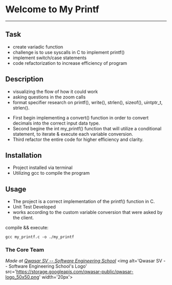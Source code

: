# Welcome to My Printf
***

## Task

+ create variadic function
+ challenge is to use syscalls in C to implement printf()
+ implement switch/case statements 
+ code refactorization to increase efficiency of program

## Description

+ visualizing the flow of how it could work 
+ asking questions in the zoom calls
+ format specifier research on printf(), write(), strlen(), sizeof(), uintptr_t, strlen().
- First begin implementing a convert() function in order to convert decimals into the 
    correct input data type.
- Second begine the int my_printf() function that will utilize a conditional statement,
    to iterate & execute each variable conversion.
- Third refactor the entire code for higher efficiency and clarity.

## Installation

+ Project installed via terminal
+ Utilizing gcc to compile the program 

## Usage

+ The project is a correct implementation of the printf() function in C. 
+ Unit Test Developed
+ works according to the custom variable conversion that were asked by the client. 

compile && execute:
```
gcc my_printf.c -o ./my_printf
```

### The Core Team


<span><i>Made at <a href='https://qwasar.io'>Qwasar SV -- Software Engineering School</a></i></span>
<span><img alt='Qwasar SV -- Software Engineering School's Logo' src='https://storage.googleapis.com/qwasar-public/qwasar-logo_50x50.png' width='20px'></span>
